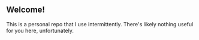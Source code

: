 ## Welcome!

This is a personal repo that I use intermittently. There's likely nothing useful for you here, unfortunately.
